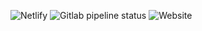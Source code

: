 ![Netlify](https://img.shields.io/netlify/ee3360ee-f2bf-4904-88fa-25342ccb44a6?label=SciOly%20Deploy&logo=netlify&style=for-the-badge)
![Gitlab pipeline status](https://img.shields.io/gitlab/pipeline/luke2m/Science-project/master?label=Science%20Project&logo=gitlab&style=for-the-badge)
![Website](https://img.shields.io/website?down_color=red&down_message=Offline&style=for-the-badge&up_message=Online&url=https%3A%2F%2Fscioly.netlify.app)

